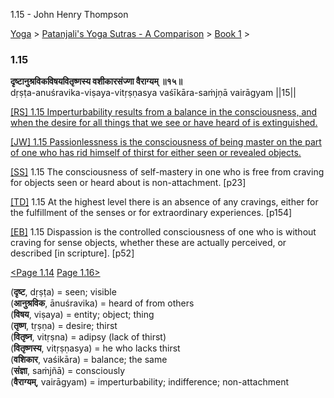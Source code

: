 1.15 - John Henry Thompson 

[Yoga](../../../yoga.html)‎ > ‎[Patanjali's Yoga Sutras - A Comparison](../../patanjani.html)‎ > ‎[Book 1](../book-1.html)‎ > ‎

### 1.15

**दृष्टानुश्रविकविषयवितृष्णस्य वशीकारसंज्णा वैराग्यम् ॥१५॥**  
dṛṣṭa-anuśravika-viṣaya-vitṛṣṇasya vaśīkāra-saṁjṇā vairāgyam ||15||  
  
  
[\[RS\] 1.15 Imperturbability results from a balance in the consciousness, and when the desire for all things that we see or have heard of is extinguished.](http://www.ashtangayoga.info/philosophy/yoga-sutra-patanjali/chapter-1/item/drishta-anushravika-vishaya-vitrishnasya-vashikara/)  
  
[\[JW\] 1.15 Passionlessness is the consciousness of being master on the part of one who has rid himself of thirst for either seen or revealed objects.](http://books.google.com/books?id=YzFImjtOxUwC&pg=PA36&ci=175%2C159%2C728%2C83&source=bookclip)  
  
[\[SS\]](http://www.amazon.com/Yoga-Sutras-Patanjali-Commentary-Satchidananda/dp/0932040381) 1.15 The consciousness of self-mastery in one who is free from craving for objects seen or heard about is non-attachment. \[p23\]  
  
[\[TD\]](http://www.amazon.com/Heart-Yoga-Developing-Personal-Practice/dp/089281764X/ref=sr_1_5?ie=UTF8&qid=1326228195&sr=8-5) 1.15 At the highest level there is an absence of any cravings, either for the fulfillment of the senses or for extraordinary experiences. \[p154\]  
  
[\[EB\]](http://www.amazon.com/Yoga-Sutras-Patanjali-Translation-Commentary/dp/0865477361/ref=sr_1_1?ie=UTF8&s=books&qid=1250508322&sr=1-1) 1.15 Dispassion is the controlled consciousness of one who is without craving for sense objects, whether these are actually perceived, or described \[in scripture\]. \[p52\]  
  
  
[<Page 1.14](114.html) [Page 1.16>](116.html)  
  
  

(**दृष्ट**, dṛṣṭa) = seen; visible  
(**आनुश्रविक**, ānuśravika) = heard of from others  
(**विषय**, viṣaya) = entity; object; thing  
(**तृष्ण**, tṛṣṇa) = desire; thirst  
(**वितृष्न**, vitṛṣna) = adipsy (lack of thirst)  
(**वितृष्णस्य**, vitṛṣṇasya) = he who lacks thirst  
(**वशिकार**, vaśikāra) = balance; the same  
(**संज्ञा**, saṁjñā) = consciously  
(**वैराग्यम्**, vairāgyam) = imperturbability; indifference; non-attachment

